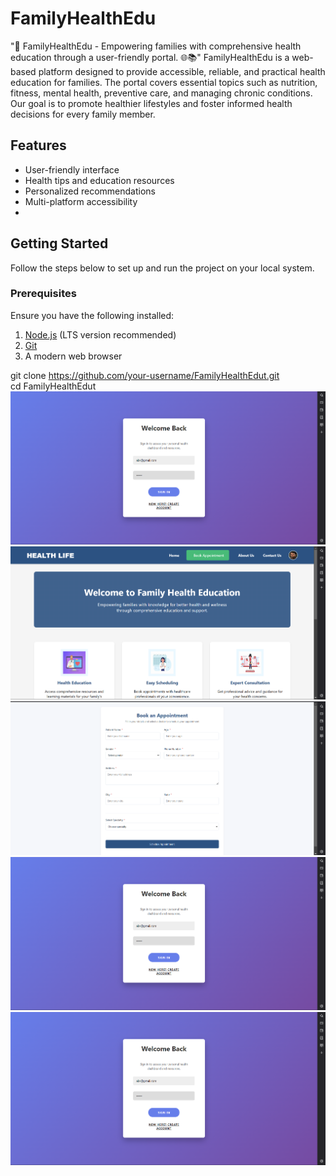 # FamilyHealthEdu
"🌟 FamilyHealthEdu - Empowering families with comprehensive health education through a user-friendly portal. 🌐📚"
FamilyHealthEdu is a web-based platform designed to provide accessible, reliable, and practical health education for families. The portal covers essential topics such as nutrition, fitness, mental health, preventive care, and managing chronic conditions. Our goal is to promote healthier lifestyles and foster informed health decisions for every family member. 

## Features  
- User-friendly interface  
- Health tips and education resources  
- Personalized recommendations  
- Multi-platform accessibility
- 
## Getting Started  

Follow the steps below to set up and run the project on your local system.  

### Prerequisites  
Ensure you have the following installed:  
1. [Node.js](https://nodejs.org/) (LTS version recommended)  
2. [Git](https://git-scm.com/)  
3. A modern web browser  

git clone https://github.com/your-username/FamilyHealthEdut.git  
cd FamilyHealthEdut  
![image alt](https://github.com/Aashuranjan/FamilyHealthEdu/blob/ef119ef659ab09910a12a06d608b737f375c5514/Login%20page.png)
![image alt](https://github.com/Aashuranjan/FamilyHealthEdu/blob/c8e7ef10633278d4b444f539b376fc66d765cb17/Home%20page.png)
![image alt](https://github.com/Aashuranjan/FamilyHealthEdu/blob/ce400a69ff54a0e5371a870341d3d8cf5b263c15/Appointment%20page.png)
![image alt](https://github.com/Aashuranjan/FamilyHealthEdu/blob/ef119ef659ab09910a12a06d608b737f375c5514/Login%20page.png)
![image alt](https://github.com/Aashuranjan/FamilyHealthEdu/blob/ef119ef659ab09910a12a06d608b737f375c5514/Login%20page.png)
